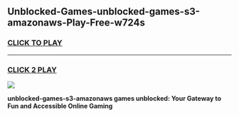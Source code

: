
## Unblocked-Games-unblocked-games-s3-amazonaws-Play-Free-w724s
<h3>
<a href="https://premium76.site?title=unblocked-games-s3-amazonaws&ref=22A">CLICK TO PLAY</a></h3>
<hr>

<h3>
<a href="https://premium76.site?title=unblocked-games-s3-amazonaws&ref=22A">CLICK 2 PLAY</a>
  
</h3>

<a href="https://premium76.site?title=unblocked-games-s3-amazonaws&ref=22A"><img src="https://clearcache.store/games.png"></a>


**unblocked-games-s3-amazonaws games unblocked: Your Gateway to Fun and Accessible Online Gaming**
